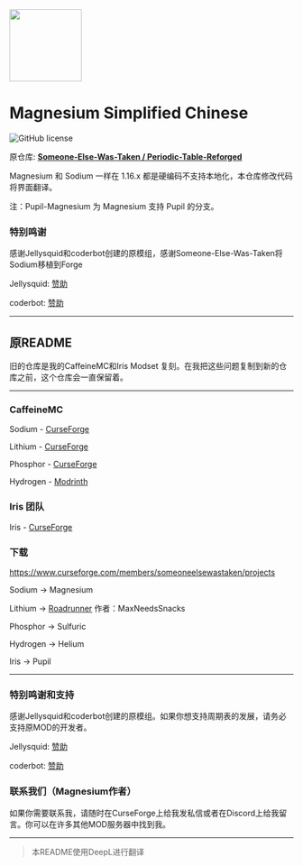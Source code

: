 <img src="Legacy Sodium/src/main/resources/assets/sodium/icon.png" width="128">

# Magnesium Simplified Chinese

![GitHub license](https://img.shields.io/github/license/Someone-Else-Was-Taken/Periodic-Table-Reforged.svg)

原仓库: [**Someone-Else-Was-Taken / Periodic-Table-Reforged**](https://github.com/Someone-Else-Was-Taken/Periodic-Table-Reforged)

Magnesium 和 Sodium 一样在 1.16.x 都是硬编码不支持本地化，本仓库修改代码将界面翻译。

注：Pupil-Magnesium 为 Magnesium 支持 Pupil 的分支。

### 特别鸣谢

感谢Jellysquid和coderbot创建的原模组，感谢Someone-Else-Was-Taken将Sodium移植到Forge

Jellysquid: [赞助](https://jellysquid.me/donate)

coderbot: [赞助](https://www.patreon.com/coderbot) 

------

## 原README

旧的仓库是我的CaffeineMC和Iris Modset 复刻。在我把这些问题复制到新的仓库之前，这个仓库会一直保留着。

---

### CaffeineMC

Sodium - [CurseForge](https://www.curseforge.com/minecraft/mc-mods/sodium)

Lithium - [CurseForge](https://www.curseforge.com/minecraft/mc-mods/lithium)

Phosphor - [CurseForge](https://www.curseforge.com/minecraft/mc-mods/phosphor)

Hydrogen - [Modrinth](https://www.modrinth.com/mod/hydrogen)

### Iris 团队

Iris - [CurseForge](https://www.curseforge.com/minecraft/mc-mods/irisshaders)

### 下载

https://www.curseforge.com/members/someoneelsewastaken/projects

Sodium -> Magnesium

Lithium -> [Roadrunner](https://www.curseforge.com/minecraft/mc-mods/roadrunner)  作者：MaxNeedsSnacks 

Phosphor -> Sulfuric

Hydrogen -> Helium

Iris -> Pupil

---

### 特别鸣谢和支持

感谢Jellysquid和coderbot创建的原模组。如果你想支持周期表的发展，请务必支持原MOD的开发者。

Jellysquid: [赞助](https://jellysquid.me/donate)

coderbot: [赞助](https://www.patreon.com/coderbot) 

### 联系我们（Magnesium作者）

如果你需要联系我，请随时在CurseForge上给我发私信或者在Discord上给我留言。你可以在许多其他MOD服务器中找到我。

------

> 本README使用DeepL进行翻译
